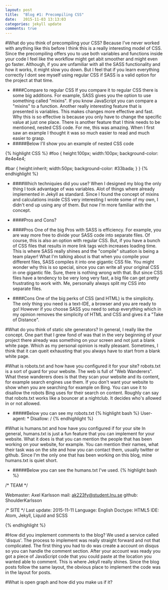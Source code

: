 ```yaml
---
layout: post
title:  "Blog #1: Precompiling CSS"
date:   2015-11-03 13:13:03
categories: jekyll update
comments: true
---
```


#What do you think of precompiling your CSS?
Because I've never worked with anything like this before I think this is a really interesting model of CSS.
Since the precompiling offers you to use both variables and functions inside your code I feel
like the workflow might get abit smoother and might even go faster. Although, if you are
unfamiliar with all the SASS functionality and how it works, it might slow you down. But I feel
that if you learn everything correctly I dont see myself using regular CSS if SASS is a valid option
for the project at that time.


* ####Compare to regular CSS
If you compare it to regular CSS there is some big additions. For example, SASS gives you the option to use
something called "mixins". If you know JavaScript you can compare a "mixins" to a function. Another really interesting
feature that is presented is variables. This makes changes more effective and fast. Why this is so effective is
because you only have to change the specific value at just one place. There is another feature that I think needs to be mentioned, nested CSS code.
For me, this was amazing. When I first saw an example I thought it was so much easier to read and much easier to grasp.
* #####Below I'll show you an example of nested CSS code

{% highlight CSS %}
#foo {
  height:100px;
  width:100px;
  background-color: #e4e4e4;

  #bar {
    height:inherit;
    width:50px;
    background-color: #33bada;
  }
}
{% endhighlight %}

* ####Which techniquies did you use?
When I designed my blog the only thing I took advantage of was variables.
Alot of things where already implemented in Jekyll as standard. Since I found the concept
of mixins and calculations inside CSS very interesting I wrote some of my own, I didn't end up using any of them.
But now I'm more familiar with the concept.

* ####Pros and Cons?
* ####Pros
One of the big Pros with SASS is efficiency. For example, you are way more free to divide your SASS code into separate files.
Of course, this is also an option with regular CSS. But, if you have a bunch of CSS files that results in more link tags wich increases loading time.
This is where SASS really shines and the "compile" situation is being a team player! What I'm talking about is that when you compile your
different files, SASS compiles it into one gigantic CSS file. You might wonder why this is so special, since you can write all your original CSS in one gigantic file.
Sure, there is nothing wrong with that. But since CSS files have a tendency to be very long very fast, a big file can get pretty frustrating to work with.
Me, personally always split my CSS into separate files.
* ####Cons
One of the big perks of CSS (and HTML) is the simplicity. The only thing you need is a text-IDE, a browser and you are ready to go! However
if you choose SASS you need to setup everything which in my opinion removes the simplicity of HTML and CSS and gives it a "Take of Distance".


#What do you think of static site generators?
In general, I really like the concept. One part that I grew fond of was that in the very beginning of your project there already was something on your screen and not just a blank white page.
Which as my personal opinion is really pleasant. Sometimes, I think that it can queit exhausting that you always have to start from a blank white page.

#What is robots.txt and how have you configured it for your site?
robots.txt is a sort of guard for your website. The web is full of "Web Wanderers".
What these wanderers does is that they scan your website and its content, for example search engines use them.
If you don't want your website to show when you are searching for example on Bing. You can use it to disallow the robots
Bing uses for their search on content. Roughly can say that robots.txt works like a bouncer at a nightclub. It decides who's allowed in or not allowed.

* #####Below you can see my robots.txt
{% highlight bash %}
User-agent: *
Disallow: /
{% endhighlight %}

#What is humans.txt and how have you configured if for your site
In general, humans.txt is just a fun feature that you can implement for your website. What it does is that you can mention the people that
has been working on your website, for example. You can mention their names, what their task was on the site and how you can contact them,
usually twitter or github. Since I'm the only one that has been working on this blog, mine humans.txt is quiet short.

* #####Below you can see the humans.txt I've used.
{% highlight bash %}

/* TEAM */

Webmaster: Axel Karlsson
mail: ak223fy@student.lnu.se
github: ShoulderKarlsson

/* SITE */
Last update: 2015-11-11
Language: English
Doctype: HTML5
IDE: Atom, Jekyll, Liquid and SCSS

{% endhighlight %}

#How did you implement comments to the blog?
We used a service called 'disqus'. The process to implement was really straight forward
and not that complicated. The first thing you had to do was create a account on disqus so you can handle the comment section.
After your account was ready you got a piece of JavaScript code that you could paste at the location you wanted able to comment.
This is where Jekyll really shines. Since the blog posts follow the same layout, the obvious place to implement the code was in the layout for posts.

#What is open graph and how did you make us if it?
